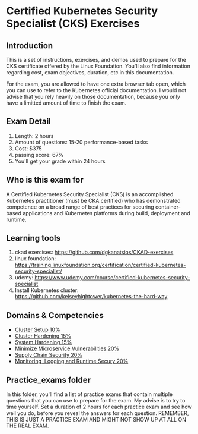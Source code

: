 <h1>Certified Kubernetes Security Specialist (CKS) Exercises </h1>

<h2>Introduction </h2>

This is a set of instructions, exercises, and demos used to prepare for the CKS certificate offered by the Linux Foundation. You'll also find information regarding cost, exam objectives, duration, etc in this documentation. 

For the exam, you are allowed to have one extra browser tab open, which you can use to refer to the Kubernetes official documentation. I would not advise that you rely heavily on those documentation, because you only have a limitted amount of time to finish the exam. 

<h2>Exam Detail</h2>
  
1. Length: 2 hours
1. Amount of questions: 15-20 performance-based tasks
1. Cost: $375
1. passing score: 67%
1. You'll get your grade within 24 hours

<h2> Who is this exam for</h2>
A Certified Kubernetes Security Specialist (CKS) is an accomplished Kubernetes practitioner (must be CKA certified) who has demonstrated competence on a broad range of best practices for securing container-based applications and Kubernetes platforms during build, deployment and runtime.

<h2>Learning tools</h2>

1. ckad exercises: https://github.com/dgkanatsios/CKAD-exercises
1. linux foundation: https://training.linuxfoundation.org/certification/certified-kubernetes-security-specialist/
1. udemy: https://www.udemy.com/course/certified-kubernetes-security-specialist 
1. Install Kubernetes cluster: https://github.com/kelseyhightower/kubernetes-the-hard-way

<h2>Domains & Competencies</h2>

* [Cluster Setup 10%](https://github.com/franchev/CKS-Exercises/blob/main/cluster_setup.md) 
* [Cluster Hardening 15%](https://github.com/franchev/CKS-Exercises/blob/main/cluster_hardening.md) 
* [System Hardening 15%](https://github.com/franchev/CKS-Exercises/blob/main/system_hardening.md)
* [Minimize Microservice Vulnerabilities 20%](https://github.com/franchev/CKS-Exercises/blob/main/minimize_microservice_vulnerabilities.md)
* [Supply Chain Security 20%](https://github.com/franchev/CKS-Exercises/blob/main/supply_chain_security.md)
* [Monitoring, Logging and Runtime Secury 20%](https://github.com/franchev/CKS-Exercises/blob/main/monitoring_logging_runtime_security.md)

<h2> Practice_exams folder</h2>

<p> In this folder, you'll find a list of practice exams that contain multiple questions that you can use to prepare for the exam. My advise is to try to time yourself. Set a duration of 2 hours for each practice exam and see how well you do, before you reveal the answers for each question. REMEMBER, THIS IS JUST A PRACTICE EXAM AND MIGHT NOT SHOW UP AT ALL ON THE REAL EXAM.</p>
